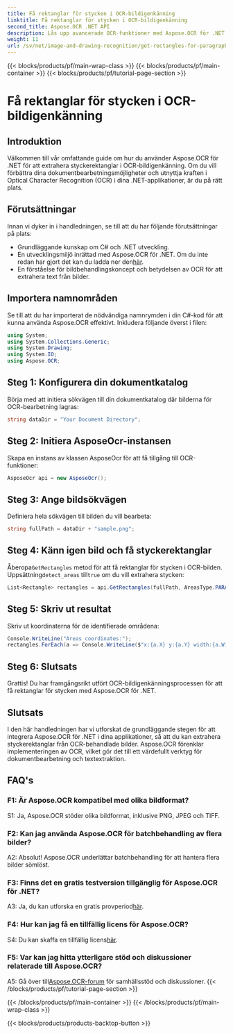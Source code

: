 ```yaml
---
title: Få rektanglar för stycken i OCR-bildigenkänning
linktitle: Få rektanglar för stycken i OCR-bildigenkänning
second_title: Aspose.OCR .NET API
description: Lås upp avancerade OCR-funktioner med Aspose.OCR för .NET. Extrahera styckerektanglar utan ansträngning.
weight: 11
url: /sv/net/image-and-drawing-recognition/get-rectangles-for-paragraphs/
---
```


{{< blocks/products/pf/main-wrap-class >}}
{{< blocks/products/pf/main-container >}}
{{< blocks/products/pf/tutorial-page-section >}}

# Få rektanglar för stycken i OCR-bildigenkänning

## Introduktion

Välkommen till vår omfattande guide om hur du använder Aspose.OCR för .NET för att extrahera styckerektanglar i OCR-bildigenkänning. Om du vill förbättra dina dokumentbearbetningsmöjligheter och utnyttja kraften i Optical Character Recognition (OCR) i dina .NET-applikationer, är du på rätt plats.

## Förutsättningar

Innan vi dyker in i handledningen, se till att du har följande förutsättningar på plats:

- Grundläggande kunskap om C# och .NET utveckling.
-  En utvecklingsmiljö inrättad med Aspose.OCR för .NET. Om du inte redan har gjort det kan du ladda ner den[här](https://releases.aspose.com/ocr/net/).
- En förståelse för bildbehandlingskoncept och betydelsen av OCR för att extrahera text från bilder.

## Importera namnområden

Se till att du har importerat de nödvändiga namnrymden i din C#-kod för att kunna använda Aspose.OCR effektivt. Inkludera följande överst i filen:

```csharp
using System;
using System.Collections.Generic;
using System.Drawing;
using System.IO;
using Aspose.OCR;
```

## Steg 1: Konfigurera din dokumentkatalog

Börja med att initiera sökvägen till din dokumentkatalog där bilderna för OCR-bearbetning lagras:

```csharp
string dataDir = "Your Document Directory";
```

## Steg 2: Initiera AsposeOcr-instansen

Skapa en instans av klassen AsposeOcr för att få tillgång till OCR-funktioner:

```csharp
AsposeOcr api = new AsposeOcr();
```

## Steg 3: Ange bildsökvägen

Definiera hela sökvägen till bilden du vill bearbeta:

```csharp
string fullPath = dataDir + "sample.png";
```

## Steg 4: Känn igen bild och få styckerektanglar

 Åberopa`GetRectangles` metod för att få rektanglar för stycken i OCR-bilden. Uppsättning`detect_areas` till`true` om du vill extrahera stycken:

```csharp
List<Rectangle> rectangles = api.GetRectangles(fullPath, AreasType.PARAGRAPHS, true);
```

## Steg 5: Skriv ut resultat

Skriv ut koordinaterna för de identifierade områdena:

```csharp
Console.WriteLine("Areas coordinates:");
rectangles.ForEach(a => Console.WriteLine($"x:{a.X} y:{a.Y} width:{a.Width} height:{a.Height}"));
```

## Steg 6: Slutsats

Grattis! Du har framgångsrikt utfört OCR-bildigenkänningsprocessen för att få rektanglar för stycken med Aspose.OCR för .NET.

## Slutsats

I den här handledningen har vi utforskat de grundläggande stegen för att integrera Aspose.OCR för .NET i dina applikationer, så att du kan extrahera styckerektanglar från OCR-behandlade bilder. Aspose.OCR förenklar implementeringen av OCR, vilket gör det till ett värdefullt verktyg för dokumentbearbetning och textextraktion.

## FAQ's

### F1: Är Aspose.OCR kompatibel med olika bildformat?

S1: Ja, Aspose.OCR stöder olika bildformat, inklusive PNG, JPEG och TIFF.

### F2: Kan jag använda Aspose.OCR för batchbehandling av flera bilder?

A2: Absolut! Aspose.OCR underlättar batchbehandling för att hantera flera bilder sömlöst.

### F3: Finns det en gratis testversion tillgänglig för Aspose.OCR för .NET?

 A3: Ja, du kan utforska en gratis provperiod[här](https://releases.aspose.com/).

### F4: Hur kan jag få en tillfällig licens för Aspose.OCR?

 S4: Du kan skaffa en tillfällig licens[här](https://purchase.aspose.com/temporary-license/).

### F5: Var kan jag hitta ytterligare stöd och diskussioner relaterade till Aspose.OCR?

 A5: Gå över till[Aspose.OCR-forum](https://forum.aspose.com/c/ocr/16) för samhällsstöd och diskussioner.
{{< /blocks/products/pf/tutorial-page-section >}}

{{< /blocks/products/pf/main-container >}}
{{< /blocks/products/pf/main-wrap-class >}}

{{< blocks/products/products-backtop-button >}}
